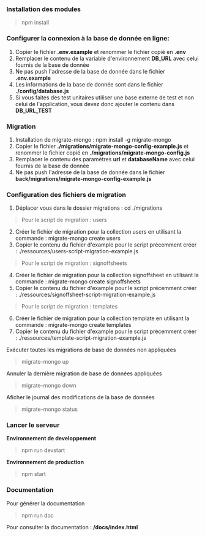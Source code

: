 ### Installation des modules
> npm install

### Configurer la connexion à la base de donnée en ligne:
1. Copier le fichier **.env.example** et renommer le fichier copié en **.env**
2. Remplacer le contenu de la variable d'environnement **DB_URL** avec celui fournis de la base de donnée
3. Ne pas push l'adresse de la base de donnée dans le fichier **.env.example**
4. Les informations de la base de donnée sont dans le fichier **./config/database.js**
5. Si vous faites des test unitaires utiliser une base externe de test et non celui de l'application, vous devez donc ajouter le contenu dans **DB_URL_TEST**

### Migration
1. Installation de migrate-mongo : npm install -g migrate-mongo
2. Copier le fichier **./migrations/migrate-mongo-config-example.js** et renommer le fichier copié en **./migrations/migrate-mongo-config.js**
3. Remplacer le contenu des paramètres **url** et **databaseName** avec celui fournis de la base de donnée
4. Ne pas push l'adresse de la base de donnée dans le fichier **back/migrations/migrate-mongo-config-example.js**

### Configuration des fichiers de migration
1. Déplacer vous dans le dossier migrations : cd ./migrations

> Pour le script de migration : users
2. Créer le fichier de migration pour la collection users en utilisant la commande : migrate-mongo create users
3. Copier le contenu du fichier d'example pour le script précemment créer : ./ressources/users-script-migration-example.js

> Pour le script de migration : signoffsheets
4. Créer le fichier de migration pour la collection signoffsheet en utilisant la commande : migrate-mongo create signoffsheets
5. Copier le contenu du fichier d'example pour le script précemment créer : ./ressources/signoffsheet-script-migration-example.js

> Pour le script de migration : templates
6. Créer le fichier de migration pour la collection template en utilisant la commande : migrate-mongo create templates
7. Copier le contenu du fichier d'example pour le script précemment créer : ./ressources/template-script-migration-example.js

Exécuter toutes les migrations de base de données non appliquées
> migrate-mongo up

Annuler la dernière migration de base de données appliquées
> migrate-mongo down

Aficher le journal des modifications de la base de données
> migrate-mongo status

### Lancer le serveur
**Environnement de developpement**
> npm run devstart

**Environnement de production**
> npm start

### Documentation
Pour générer la documentation
> npm run doc

Pour consulter la documentation : **/docs/index.html**
